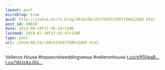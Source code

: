 ```yaml
---
layout: post
microblog: true
guid: http://joshua.micro.blog/2014/08/19/t501533567768612865.html
post_id: 40830
date: 2014-08-19T11:58:15+1100
lastmod: 2019-07-30T17:41:47+1100
type: post
url: /2014/08/19/t501533567768612865.html
---
```

Velleron House #topsecretweddingvenue #velleronhouse [t.co/g1f0iIpa8...](http://t.co/g1f0iIpa8Y) [t.co/1AUzAzJXo...](http://t.co/1AUzAzJXo7)
